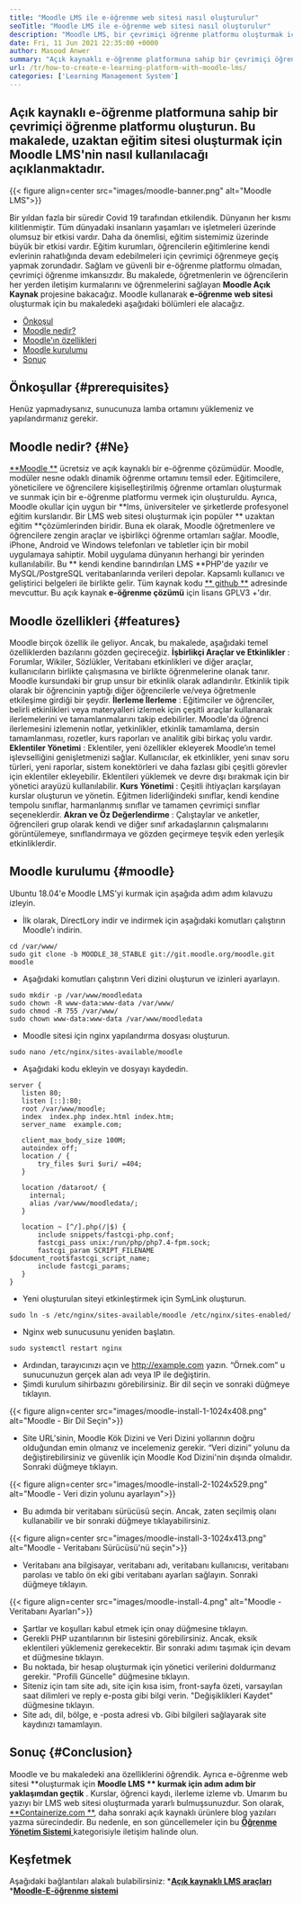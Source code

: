 ```yaml
---
title: "Moodle LMS ile e-öğrenme web sitesi nasıl oluşturulur" 
seoTitle: "Moodle LMS ile e-öğrenme web sitesi nasıl oluşturulur" 
description: "Moodle LMS, bir çevrimiçi öğrenme platformu oluşturmak için ücretsiz ve açık kaynaklı bir e-öğrenme çözümüdür. Kendinizi tanımak için kılavuza göz atın." 
date: Fri, 11 Jun 2021 22:35:00 +0000
author: Masood Anwer
summary: "Açık kaynaklı e-öğrenme platformuna sahip bir çevrimiçi öğrenme platformu oluşturun. Bu makalede, uzaktan eğitim sitesi oluşturmak için Moodle LMS'nin nasıl kullanılacağı açıklanmaktadır." 
url: /tr/how-to-create-e-learning-platform-with-moodle-lms/
categories: ['Learning Management System']
---
```


## Açık kaynaklı e-öğrenme platformuna sahip bir çevrimiçi öğrenme platformu oluşturun. Bu makalede, uzaktan eğitim sitesi oluşturmak için Moodle LMS'nin nasıl kullanılacağı açıklanmaktadır.

{{< figure align=center src="images/moodle-banner.png" alt="Moodle LMS">}}

Bir yıldan fazla bir süredir Covid 19 tarafından etkilendik. Dünyanın her kısmı kilitlenmiştir. Tüm dünyadaki insanların yaşamları ve işletmeleri üzerinde olumsuz bir etkisi vardır. Daha da önemlisi, eğitim sistemimiz üzerinde büyük bir etkisi vardır. Eğitim kurumları, öğrencilerin eğitimlerine kendi evlerinin rahatlığında devam edebilmeleri için çevrimiçi öğrenmeye geçiş yapmak zorundadır. Sağlam ve güvenli bir e-öğrenme platformu olmadan, çevrimiçi öğrenme imkansızdır. Bu makalede, öğretmenlerin ve öğrencilerin her yerden iletişim kurmalarını ve öğrenmelerini sağlayan **Moodle Açık Kaynak**  projesine bakacağız.
Moodle kullanarak **e-öğrenme web sitesi**  oluşturmak için bu makaledeki aşağıdaki bölümleri ele alacağız.
  * [Önkoşul][1]
  * [Moodle nedir?][2]
  * [Moodle'ın özellikleri][3]
  * [Moodle kurulumu][4]
  * [Sonuç][5]

## Önkoşullar   {#prerequisites}
Henüz yapmadıysanız, sunucunuza lamba ortamını yüklemeniz ve yapılandırmanız gerekir.

## Moodle nedir?   {#Ne}
[**Moodle **][6] ücretsiz ve açık kaynaklı bir e-öğrenme çözümüdür. Moodle, modüler nesne odaklı dinamik öğrenme ortamını temsil eder. Eğitimcilere, yöneticilere ve öğrencilere kişiselleştirilmiş öğrenme ortamları oluşturmak ve sunmak için bir e-öğrenme platformu vermek için oluşturuldu. Ayrıca, Moodle okullar için uygun bir  **lms, üniversiteler ve şirketlerde profesyonel eğitim kurslarıdır. Bir LMS web sitesi oluşturmak için popüler **  uzaktan eğitim  **çözümlerinden biridir. Buna ek olarak, Moodle öğretmenlere ve öğrencilere zengin araçlar ve işbirlikçi öğrenme ortamları sağlar. Moodle, iPhone, Android ve Windows telefonları ve tabletler için bir mobil uygulamaya sahiptir. Mobil uygulama dünyanın herhangi bir yerinden kullanılabilir. Bu **  kendi kendine barındırılan LMS  **PHP'de yazılır ve MySQL/PostgreSQL veritabanlarında verileri depolar. Kapsamlı kullanıcı ve geliştirici belgeleri ile birlikte gelir. Tüm kaynak kodu [**  github **][7] adresinde mevcuttur. Bu açık kaynak  **e-öğrenme çözümü**   için lisans GPLV3 +'dır.

## Moodle özellikleri   {#features}
Moodle birçok özellik ile geliyor. Ancak, bu makalede, aşağıdaki temel özelliklerden bazılarını gözden geçireceğiz.
**İşbirlikçi Araçlar ve Etkinlikler** : Forumlar, Wikiler, Sözlükler, Veritabanı etkinlikleri ve diğer araçlar, kullanıcıların birlikte çalışmasına ve birlikte öğrenmelerine olanak tanır. Moodle kursundaki bir grup unsur bir etkinlik olarak adlandırılır. Etkinlik tipik olarak bir öğrencinin yaptığı diğer öğrencilerle ve/veya öğretmenle etkileşime girdiği bir şeydir.
**İlerleme İlerleme** : Eğitimciler ve öğrenciler, belirli etkinlikleri veya materyalleri izlemek için çeşitli araçlar kullanarak ilerlemelerini ve tamamlanmalarını takip edebilirler. Moodle'da öğrenci ilerlemesini izlemenin notlar, yetkinlikler, etkinlik tamamlama, dersin tamamlanması, rozetler, kurs raporları ve analitik gibi birkaç yolu vardır.
**Eklentiler Yönetimi** : Eklentiler, yeni özellikler ekleyerek Moodle’ın temel işlevselliğini genişletmenizi sağlar. Kullanıcılar, ek etkinlikler, yeni sınav soru türleri, yeni raporlar, sistem konektörleri ve daha fazlası gibi çeşitli görevler için eklentiler ekleyebilir. Eklentileri yüklemek ve devre dışı bırakmak için bir yönetici arayüzü kullanılabilir.
**Kurs Yönetimi** : Çeşitli ihtiyaçları karşılayan kurslar oluşturun ve yönetin. Eğitmen liderliğindeki sınıflar, kendi kendine tempolu sınıflar, harmanlanmış sınıflar ve tamamen çevrimiçi sınıflar seçeneklerdir.
**Akran ve Öz Değerlendirme** : Çalıştaylar ve anketler, öğrencileri grup olarak kendi ve diğer sınıf arkadaşlarının çalışmalarını görüntülemeye, sınıflandırmaya ve gözden geçirmeye teşvik eden yerleşik etkinliklerdir.

## Moodle kurulumu   {#moodle}
Ubuntu 18.04'e Moodle LMS'yi kurmak için aşağıda adım adım kılavuzu izleyin.
  * İlk olarak, DirectLory indir ve indirmek için aşağıdaki komutları çalıştırın Moodle'ı indirin.
```
cd /var/www/
sudo git clone -b MOODLE_38_STABLE git://git.moodle.org/moodle.git moodle
```
  * Aşağıdaki komutları çalıştırın Veri dizini oluşturun ve izinleri ayarlayın.
```
sudo mkdir -p /var/www/moodledata
sudo chown -R www-data:www-data /var/www/
sudo chmod -R 755 /var/www/
sudo chown www-data:www-data /var/www/moodledata
```
  * Moodle sitesi için nginx yapılandırma dosyası oluşturun.
```
sudo nano /etc/nginx/sites-available/moodle
```
  * Aşağıdaki kodu ekleyin ve dosyayı kaydedin.
```
server {
   listen 80;
   listen [::]:80;
   root /var/www/moodle;
   index  index.php index.html index.htm;
   server_name  example.com;

   client_max_body_size 100M;
   autoindex off;
   location / {
       try_files $uri $uri/ =404;
   }

   location /dataroot/ {
     internal;
     alias /var/www/moodledata/;
   }

   location ~ [^/].php(/|$) {
       include snippets/fastcgi-php.conf;
       fastcgi_pass unix:/run/php/php7.4-fpm.sock;
       fastcgi_param SCRIPT_FILENAME $document_root$fastcgi_script_name;
       include fastcgi_params;
   }
}
```
  * Yeni oluşturulan siteyi etkinleştirmek için SymLink oluşturun.
```
sudo ln -s /etc/nginx/sites-available/moodle /etc/nginx/sites-enabled/
```
  * Nginx web sunucusunu yeniden başlatın.
```
sudo systemctl restart nginx
```
  * Ardından, tarayıcınızı açın ve http://example.com yazın. “Örnek.com” u sunucunuzun gerçek alan adı veya IP ile değiştirin.
  * Şimdi kurulum sihirbazını görebilirsiniz. Bir dil seçin ve sonraki düğmeye tıklayın.

{{< figure align=center src="images/moodle-install-1-1024x408.png" alt="Moodle - Bir Dil Seçin">}}

  * Site URL'sinin, Moodle Kök Dizini ve Veri Dizini yollarının doğru olduğundan emin olmanız ve incelemeniz gerekir. “Veri dizini” yolunu da değiştirebilirsiniz ve güvenlik için Moodle Kod Dizini'nin dışında olmalıdır. Sonraki düğmeye tıklayın.

{{< figure align=center src="images/moodle-install-2-1024x529.png" alt="Moodle - Veri dizin yolunu ayarlayın">}}

  * Bu adımda bir veritabanı sürücüsü seçin. Ancak, zaten seçilmiş olanı kullanabilir ve bir sonraki düğmeye tıklayabilirsiniz.

{{< figure align=center src="images/moodle-install-3-1024x413.png" alt="Moodle - Veritabanı Sürücüsü'nü seçin">}}

  * Veritabanı ana bilgisayar, veritabanı adı, veritabanı kullanıcısı, veritabanı parolası ve tablo ön eki gibi veritabanı ayarları sağlayın. Sonraki düğmeye tıklayın.

{{< figure align=center src="images/moodle-install-4.png" alt="Moodle - Veritabanı Ayarları">}}

  * Şartlar ve koşulları kabul etmek için onay düğmesine tıklayın.
  * Gerekli PHP uzantılarının bir listesini görebilirsiniz. Ancak, eksik eklentileri yüklemeniz gerekecektir. Bir sonraki adımı taşımak için devam et düğmesine tıklayın.
  * Bu noktada, bir hesap oluşturmak için yönetici verilerini doldurmanız gerekir. "Profili Güncelle" düğmesine tıklayın.
  * Siteniz için tam site adı, site için kısa isim, front-sayfa özeti, varsayılan saat dilimleri ve reply e-posta gibi bilgi verin. "Değişiklikleri Kaydet" düğmesine tıklayın.
  * Site adı, dil, bölge, e -posta adresi vb. Gibi bilgileri sağlayarak site kaydınızı tamamlayın.

## Sonuç   {#Conclusion}
Moodle ve bu makaledeki ana özelliklerini öğrendik. Ayrıca e-öğrenme web sitesi **oluşturmak için  **Moodle LMS **  kurmak için adım adım bir yaklaşımdan geçtik** . Kurslar, öğrenci kaydı, ilerleme izleme vb. Umarım bu yazıyı bir LMS web sitesi oluşturmada yararlı bulmuşsunuzdur.
Son olarak, [**Containerize.com **][9], daha sonraki açık kaynaklı ürünlere blog yazıları yazma sürecindedir. Bu nedenle, en son güncellemeler için bu [ **Öğrenme Yönetim Sistemi**  ][10] kategorisiyle iletişim halinde olun.

## Keşfetmek
Aşağıdaki bağlantıları alakalı bulabilirsiniz:
  *[**Açık kaynaklı LMS araçları** ][11]
  *[**Moodle-E-öğrenme sistemi** ][12]

  
[1]: #Prerequisites
[2]: #What
[3]: #Features
[4]: #Moodle
[5]: #Conclusion
[6]: https://moodle.org/
[7]: https://github.com/moodle/moodle
[8]: https://docs.moodle.org/
[9]: https://containerize.com
[10]: https://blog.containerize.com/category/learning-management-system/
[11]: https://products.containerize.com/lms/
[12]: https://products.containerize.com/lms/moodle/
